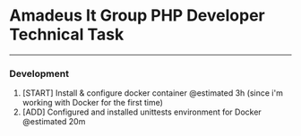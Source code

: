 # Amadeus It Group PHP Developer Technical Task
-----------------------------------------------

### Development
1. [START] Install & configure docker container @estimated 3h (since i'm working with Docker for the first time)
1. [ADD] Configured and installed unittests environment for Docker @estimated 20m
